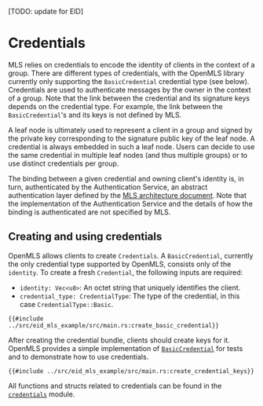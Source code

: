 [TODO: update for EID]

# Credentials

MLS relies on credentials to encode the identity of clients in the context of a group.
There are different types of credentials, with the OpenMLS library currently only supporting the `BasicCredential`
credential type (see below).
Credentials are used to authenticate messages by the owner in the context of a group.
Note that the link between the credential and its signature keys depends on the credential type.
For example, the link between the `BasicCredential`'s and its keys is not defined by MLS.

A leaf node is ultimately used to represent a client in a group and signed by
the private key corresponding to the signature public key of the leaf node.
A credential is always embedded in such a leaf node.
Users can decide to use the same credential in multiple leaf nodes (and thus multiple groups) or to use distinct
credentials per group.

The binding between a given credential and owning client's identity is, in turn, authenticated by the Authentication
Service, an abstract authentication layer defined by
the [MLS architecture document](https://github.com/mlswg/mls-architecture).
Note that the implementation of the Authentication Service and the details of how the binding is authenticated
are not specified by MLS.

## Creating and using credentials

OpenMLS allows clients to create `Credentials`.
A `BasicCredential`, currently the only credential type supported by OpenMLS, consists only of the `identity`.
To create a fresh `Credential`, the following inputs are required:

- `identity: Vec<u8>`: An octet string that uniquely identifies the client.
- `credential_type: CredentialType`: The type of the credential, in this case `CredentialType::Basic`.

```rust,no_run,noplayground
{{#include ../src/eid_mls_example/src/main.rs:create_basic_credential}}
```

After creating the credential bundle, clients should create keys for it.
OpenMLS provides a simple implementation
of [`BasicCredential`](https://github.com/openmls/openmls/tree/main/basic-credential) for tests and to demonstrate how
to use credentials.

```rust,no_run,noplayground
{{#include ../src/eid_mls_example/src/main.rs:create_credential_keys}}
```

All functions and structs related to credentials can be found in
the [`credentials`](https://docs.rs/crate/openmls/latest/credentials/index.html) module.
